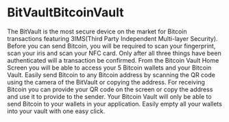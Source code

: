 # BitVaultBitcoinVault

The BitVault is the most secure device on the market for Bitcoin transactions featuring 3IMS(Third Party Independent Multi-layer Security). Before you can send Bitcoin, you will be required to scan your fingerprint, scan your iris and scan your NFC card. Only after all three things have been authenticated will a transaction be confirmed.
From the Bitcoin Vault Home Screen you will be able to access your 5 Bitcoin wallets and your Bitcoin Vault. Easily send Bitcoin to any Bitcoin address by scanning the QR code using the camera of the BitVault or copying the address. For receiving Bitcoin you can provide your QR code on the screen or copy the address and use it to provide to the sender. Your Bitcoin Vault will only be able to send Bitcoin to your wallets in your application. Easily empty all your wallets into your vault with one easy click.
